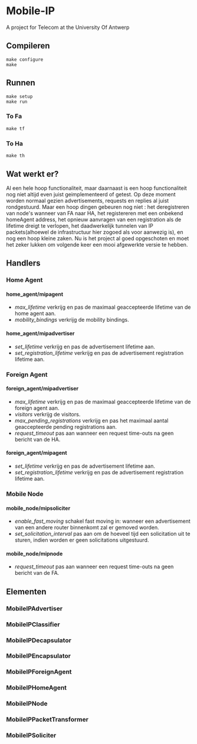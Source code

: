 # Mobile-IP
A project for Telecom at the University Of Antwerp

## Compileren
```
make configure
make
```

## Runnen
```
make setup
make run
```
### To Fa
```
make tf
```

### To Ha
```
make th
```

## Wat werkt er?
Al een hele hoop functionaliteit, maar daarnaast is een hoop functionaliteit nog niet altijd even juist geimplementeerd
of getest. Op deze moment worden normaal gezien advertisements, requests en replies al juist rondgestuurd. Maar een hoop dingen gebeuren nog niet : het deregistreren van node's wanneer van FA naar HA, het registereren met een onbekend homeAgent address, het opnieuw aanvragen van een registration als de lifetime dreigt te verlopen, het daadwerkelijk tunnelen van IP packets(alhoewel de infrastructuur hier zogoed als voor aanwezig is), en nog een hoop kleine zaken. Nu is het project al goed opgeschoten en moet het zeker lukken om volgende keer een mooi afgewerkte versie te hebben.

## Handlers

### Home Agent

#### home_agent/mipagent
- *max_lifetime* verkrijg en pas de maximaal geaccepteerde lifetime van de home agent aan.
- *mobility_bindings* verkrijg de mobility bindings.

#### home_agent/mipadvertiser
- *set_lifetime* verkrijg en pas de  advertisement lifetime aan.
- *set_registration_lifetime* verkrijg en pas de advertisement registration lifetime aan.

### Foreign Agent

#### foreign_agent/mipadvertiser
- *max_lifetime* verkrijg en pas de maximaal geaccepteerde lifetime van de foreign agent aan.
- *visitors* verkrijg de visitors.
- *max_pending_registrations* verkrijg en pas het maximaal aantal geaccepteerde pending registrations aan.
- *request_timeout* pas aan wanneer een request time-outs na geen bericht van de HA.

#### foreign_agent/mipagent
- *set_lifetime* verkrijg en pas de  advertisement lifetime aan.
- *set_registration_lifetime* verkrijg en pas de advertisement registration lifetime aan.

### Mobile Node

#### mobile_node/mipsoliciter
- *enable_fast_moving* schakel fast moving in: wanneer een advertisement van een andere router binnenkomt zal er gemoved worden.
- *set_solicitation_interval* pas aan om de hoeveel tijd een solicitation uit te sturen, indien
 worden er geen solicitations uitgestuurd.

#### mobile_node/mipnode
- *request_timeout* pas aan wanneer een request time-outs na geen bericht van de FA.

## Elementen

### MobileIPAdvertiser

### MobileIPClassifier

### MobileIPDecapsulator

### MobileIPEncapsulator

### MobileIPForeignAgent

### MobileIPHomeAgent

### MobileIPNode

### MobileIPPacketTransformer

### MobileIPSoliciter
